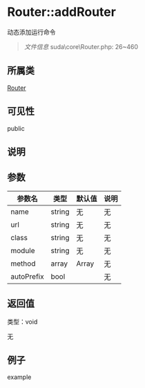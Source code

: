 # Router::addRouter

动态添加运行命令

> *文件信息* suda\core\Router.php: 26~460

## 所属类 

[Router](../Router.md)

## 可见性

 public 

## 说明




## 参数


| 参数名 | 类型 | 默认值 | 说明 |
|--------|-----|-------|-------|
| name |  string | 无 | 无 |
| url |  string | 无 | 无 |
| class |  string | 无 | 无 |
| module |  string | 无 | 无 |
| method |  array | Array | 无 |
| autoPrefix |  bool |  | 无 |



## 返回值

类型：void

无



## 例子

example